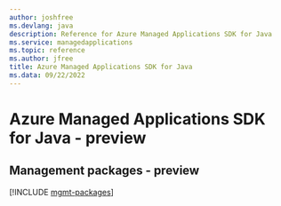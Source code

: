 ```yaml
---
author: joshfree
ms.devlang: java
description: Reference for Azure Managed Applications SDK for Java
ms.service: managedapplications
ms.topic: reference
ms.author: jfree
title: Azure Managed Applications SDK for Java
ms.data: 09/22/2022
---
```

# Azure Managed Applications SDK for Java - preview

## Management packages - preview
[!INCLUDE [mgmt-packages](managed-applications-mgmt-index.md)]